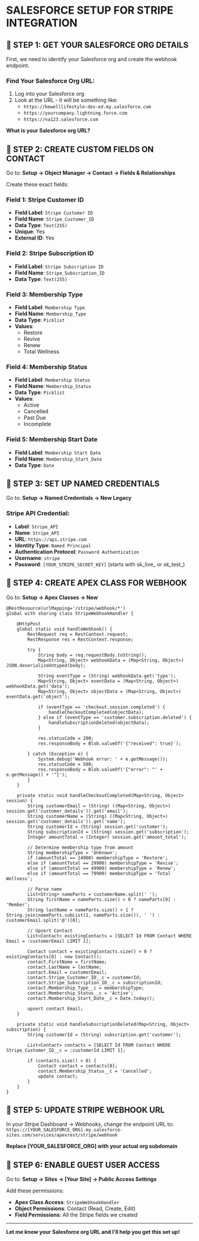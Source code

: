 # SALESFORCE SETUP FOR STRIPE INTEGRATION

## 🎯 STEP 1: GET YOUR SALESFORCE ORG DETAILS

First, we need to identify your Salesforce org and create the webhook endpoint.

### Find Your Salesforce Org URL:
1. Log into your Salesforce org
2. Look at the URL - it will be something like:
   - `https://bewelllifestyle-dev-ed.my.salesforce.com`
   - `https://yourcompany.lightning.force.com`
   - `https://na123.salesforce.com`

**What is your Salesforce org URL?**

## 🎯 STEP 2: CREATE CUSTOM FIELDS ON CONTACT

Go to: **Setup → Object Manager → Contact → Fields & Relationships**

Create these exact fields:

### Field 1: Stripe Customer ID
- **Field Label**: `Stripe Customer ID`
- **Field Name**: `Stripe_Customer_ID`
- **Data Type**: `Text(255)`
- **Unique**: Yes
- **External ID**: Yes

### Field 2: Stripe Subscription ID  
- **Field Label**: `Stripe Subscription ID`
- **Field Name**: `Stripe_Subscription_ID`
- **Data Type**: `Text(255)`

### Field 3: Membership Type
- **Field Label**: `Membership Type`
- **Field Name**: `Membership_Type`
- **Data Type**: `Picklist`
- **Values**: 
  - Restore
  - Revive  
  - Renew
  - Total Wellness

### Field 4: Membership Status
- **Field Label**: `Membership Status`
- **Field Name**: `Membership_Status`
- **Data Type**: `Picklist`
- **Values**:
  - Active
  - Cancelled
  - Past Due
  - Incomplete

### Field 5: Membership Start Date
- **Field Label**: `Membership Start Date`
- **Field Name**: `Membership_Start_Date`
- **Data Type**: `Date`

## 🎯 STEP 3: SET UP NAMED CREDENTIALS

Go to: **Setup → Named Credentials → New Legacy**

### Stripe API Credential:
- **Label**: `Stripe_API`
- **Name**: `Stripe_API`
- **URL**: `https://api.stripe.com`
- **Identity Type**: `Named Principal`
- **Authentication Protocol**: `Password Authentication`
- **Username**: `stripe`
- **Password**: `[YOUR_STRIPE_SECRET_KEY]` (starts with sk_live_ or sk_test_)

## 🎯 STEP 4: CREATE APEX CLASS FOR WEBHOOK

Go to: **Setup → Apex Classes → New**

```apex
@RestResource(urlMapping='/stripe/webhook/*')
global with sharing class StripeWebhookHandler {
    
    @HttpPost
    global static void handleWebhook() {
        RestRequest req = RestContext.request;
        RestResponse res = RestContext.response;
        
        try {
            String body = req.requestBody.toString();
            Map<String, Object> webhookData = (Map<String, Object>) JSON.deserializeUntyped(body);
            
            String eventType = (String) webhookData.get('type');
            Map<String, Object> eventData = (Map<String, Object>) webhookData.get('data');
            Map<String, Object> objectData = (Map<String, Object>) eventData.get('object');
            
            if (eventType == 'checkout.session.completed') {
                handleCheckoutCompleted(objectData);
            } else if (eventType == 'customer.subscription.deleted') {
                handleSubscriptionDeleted(objectData);
            }
            
            res.statusCode = 200;
            res.responseBody = Blob.valueOf('{"received": true}');
            
        } catch (Exception e) {
            System.debug('Webhook error: ' + e.getMessage());
            res.statusCode = 500;
            res.responseBody = Blob.valueOf('{"error": "' + e.getMessage() + '"}');
        }
    }
    
    private static void handleCheckoutCompleted(Map<String, Object> session) {
        String customerEmail = (String) ((Map<String, Object>) session.get('customer_details')).get('email');
        String customerName = (String) ((Map<String, Object>) session.get('customer_details')).get('name');
        String customerId = (String) session.get('customer');
        String subscriptionId = (String) session.get('subscription');
        Integer amountTotal = (Integer) session.get('amount_total');
        
        // Determine membership type from amount
        String membershipType = 'Unknown';
        if (amountTotal == 14900) membershipType = 'Restore';
        else if (amountTotal == 29900) membershipType = 'Revive';
        else if (amountTotal == 49900) membershipType = 'Renew';
        else if (amountTotal == 79900) membershipType = 'Total Wellness';
        
        // Parse name
        List<String> nameParts = customerName.split(' ');
        String firstName = nameParts.size() > 0 ? nameParts[0] : 'Member';
        String lastName = nameParts.size() > 1 ? String.join(nameParts.subList(1, nameParts.size()), ' ') : customerEmail.split('@')[0];
        
        // Upsert Contact
        List<Contact> existingContacts = [SELECT Id FROM Contact WHERE Email = :customerEmail LIMIT 1];
        
        Contact contact = existingContacts.size() > 0 ? existingContacts[0] : new Contact();
        contact.FirstName = firstName;
        contact.LastName = lastName;
        contact.Email = customerEmail;
        contact.Stripe_Customer_ID__c = customerId;
        contact.Stripe_Subscription_ID__c = subscriptionId;
        contact.Membership_Type__c = membershipType;
        contact.Membership_Status__c = 'Active';
        contact.Membership_Start_Date__c = Date.today();
        
        upsert contact Email;
    }
    
    private static void handleSubscriptionDeleted(Map<String, Object> subscription) {
        String customerId = (String) subscription.get('customer');
        
        List<Contact> contacts = [SELECT Id FROM Contact WHERE Stripe_Customer_ID__c = :customerId LIMIT 1];
        
        if (contacts.size() > 0) {
            Contact contact = contacts[0];
            contact.Membership_Status__c = 'Cancelled';
            update contact;
        }
    }
}
```

## 🎯 STEP 5: UPDATE STRIPE WEBHOOK URL

In your Stripe Dashboard → Webhooks, change the endpoint URL to:
`https://[YOUR_SALESFORCE_ORG].my.salesforce-sites.com/services/apexrest/stripe/webhook`

**Replace [YOUR_SALESFORCE_ORG] with your actual org subdomain**

## 🎯 STEP 6: ENABLE GUEST USER ACCESS

Go to: **Setup → Sites → [Your Site] → Public Access Settings**

Add these permissions:
- **Apex Class Access**: `StripeWebhookHandler`
- **Object Permissions**: Contact (Read, Create, Edit)
- **Field Permissions**: All the Stripe fields we created

---

**Let me know your Salesforce org URL and I'll help you get this set up!**